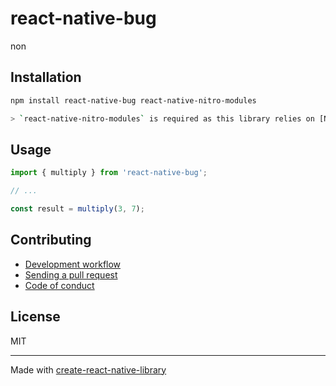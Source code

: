 # react-native-bug

non

## Installation


```sh
npm install react-native-bug react-native-nitro-modules

> `react-native-nitro-modules` is required as this library relies on [Nitro Modules](https://nitro.margelo.com/).
```


## Usage


```js
import { multiply } from 'react-native-bug';

// ...

const result = multiply(3, 7);
```


## Contributing

- [Development workflow](CONTRIBUTING.md#development-workflow)
- [Sending a pull request](CONTRIBUTING.md#sending-a-pull-request)
- [Code of conduct](CODE_OF_CONDUCT.md)

## License

MIT

---

Made with [create-react-native-library](https://github.com/callstack/react-native-builder-bob)
